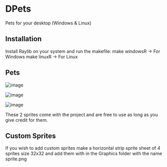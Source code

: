 # DPets
Pets for your desktop (Windows &amp; Linux)

## Installation

Install Raylib on your system and run the makefile:
  make windowsR -> For Windows
  make linuxR -> For Linux

## Pets 

![image](https://github.com/Denellyne/DPets/assets/56112881/b9ff23ae-452e-41a9-a3ba-dbe58e3fb550)

![image](https://github.com/Denellyne/DPets/assets/56112881/c2ac4f53-74e3-4194-a69a-6a0069624ace)

![image](https://github.com/Denellyne/DPets/assets/56112881/8c46ff47-8ea8-4ea2-a3cc-83954d4e9848)

These 2 sprites come with the project and are free to use as long as you give credit for them.

## Custom Sprites

If you wish to add custom sprites make a horizontal strip sprite sheet of 4 sprites size 32x32 and add them with in the Graphics folder with the name sprite.png 
